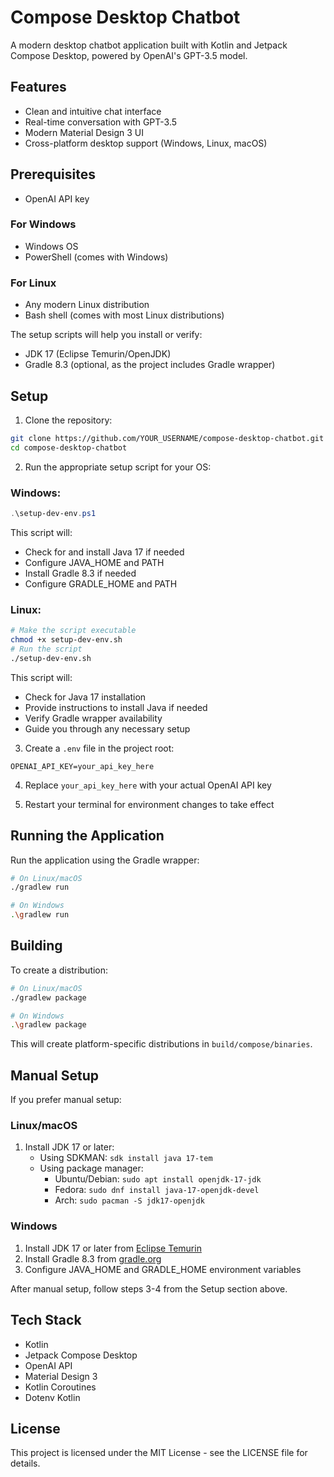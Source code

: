 # Compose Desktop Chatbot

A modern desktop chatbot application built with Kotlin and Jetpack Compose Desktop, powered by OpenAI's GPT-3.5 model.

## Features

- Clean and intuitive chat interface
- Real-time conversation with GPT-3.5
- Modern Material Design 3 UI
- Cross-platform desktop support (Windows, Linux, macOS)

## Prerequisites

- OpenAI API key

### For Windows
- Windows OS
- PowerShell (comes with Windows)

### For Linux
- Any modern Linux distribution
- Bash shell (comes with most Linux distributions)

The setup scripts will help you install or verify:
- JDK 17 (Eclipse Temurin/OpenJDK)
- Gradle 8.3 (optional, as the project includes Gradle wrapper)

## Setup

1. Clone the repository:
```bash
git clone https://github.com/YOUR_USERNAME/compose-desktop-chatbot.git
cd compose-desktop-chatbot
```

2. Run the appropriate setup script for your OS:

### Windows:
```powershell
.\setup-dev-env.ps1
```
This script will:
- Check for and install Java 17 if needed
- Configure JAVA_HOME and PATH
- Install Gradle 8.3 if needed
- Configure GRADLE_HOME and PATH

### Linux:
```bash
# Make the script executable
chmod +x setup-dev-env.sh
# Run the script
./setup-dev-env.sh
```
This script will:
- Check for Java 17 installation
- Provide instructions to install Java if needed
- Verify Gradle wrapper availability
- Guide you through any necessary setup

3. Create a `.env` file in the project root:
```
OPENAI_API_KEY=your_api_key_here
```

4. Replace `your_api_key_here` with your actual OpenAI API key

5. Restart your terminal for environment changes to take effect

## Running the Application

Run the application using the Gradle wrapper:

```bash
# On Linux/macOS
./gradlew run

# On Windows
.\gradlew run
```

## Building

To create a distribution:

```bash
# On Linux/macOS
./gradlew package

# On Windows
.\gradlew package
```

This will create platform-specific distributions in `build/compose/binaries`.

## Manual Setup

If you prefer manual setup:

### Linux/macOS
1. Install JDK 17 or later:
   - Using SDKMAN: `sdk install java 17-tem`
   - Using package manager:
     - Ubuntu/Debian: `sudo apt install openjdk-17-jdk`
     - Fedora: `sudo dnf install java-17-openjdk-devel`
     - Arch: `sudo pacman -S jdk17-openjdk`

### Windows
1. Install JDK 17 or later from [Eclipse Temurin](https://adoptium.net/)
2. Install Gradle 8.3 from [gradle.org](https://gradle.org/install/)
3. Configure JAVA_HOME and GRADLE_HOME environment variables

After manual setup, follow steps 3-4 from the Setup section above.

## Tech Stack

- Kotlin
- Jetpack Compose Desktop
- OpenAI API
- Material Design 3
- Kotlin Coroutines
- Dotenv Kotlin

## License

This project is licensed under the MIT License - see the LICENSE file for details.
